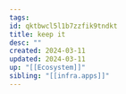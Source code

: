 ```yaml
---
tags: 
id: qktbwcl5l1b7zzfik9tndkt
title: keep it
desc: ""
created: 2024-03-11
updated: 2024-03-11
up: "[[Ecosystem]]"
sibling: "[[infra.apps]]"
---
```

